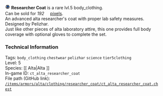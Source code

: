 ![ ](https://raw.githubusercontent.com/Ceterai/Enternia/main/items/armors/alta/clothing/researcher_coat/icon.png) **Researcher Coat** is a rare lvl.5 body_clothing.  
Can be sold for *192* <img src="https://starbounder.org/mediawiki/images/2/21/Pixel.png" width="12" height="16"/> [pixels](https://starbounder.org/Pixel).  
An advanced alta researcher's coat with proper lab safety measures. Designed by Pelizhar.  
Just like other pieces of alta laboratory attire, this one provides full body coverage with optional gloves to complete the set.

### Technical Information

Tags: `body_clothing` `chestwear` `pelizhar` `science` `tier5clothing`  
Level: 5  
Species: [[ Alta|Alta ]]  
In-game ID: `ct_alta_researcher_coat`  
File path (GitHub link): [`/items/armors/alta/clothing/researcher_coat/ct_alta_researcher_coat.chest`](https://github.com/Ceterai/Enternia/blob/main/items/armors/alta/clothing/researcher_coat/ct_alta_researcher_coat.chest)
